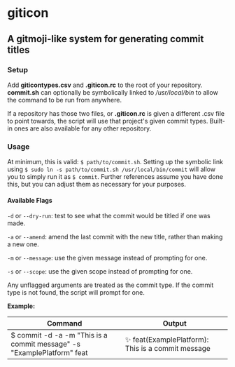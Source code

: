 # giticon

## A gitmoji-like system for generating commit titles

### Setup

Add **giticontypes.csv** and **.giticon.rc** to the root of your repository. **commit.sh** can optionally be symbolically linked to */usr/local/bin* to allow the command to be run from anywhere.

If a repository has those two files, or **.giticon.rc** is given a different .csv file to point towards, the script will use that project's given commit types. Built-in ones are also available for any other repository.

### Usage

At minimum, this is valid: `$ path/to/commit.sh`. Setting up the symbolic link using `$ sudo ln -s path/to/commit.sh /usr/local/bin/commit` will allow you to simply run it as `$ commit`. Further references assume you have done this, but you can adjust them as necessary for your purposes.

#### Available Flags

`-d` or `--dry-run`: test to see what the commit would be titled if one was made.

`-a` or `--amend`: amend the last commit with the new title, rather than making a new one.

`-m` or `--message`: use the given message instead of prompting for one.

`-s` or `--scope`: use the given scope instead of prompting for one.

Any unflagged arguments are treated as the commit type. If the commit type is not found, the script will prompt for one.

**Example:**

| Command                                                      | Output                                            |
| ------------------------------------------------------------ | ------------------------------------------------- |
| $ commit -d -a -m "This is a commit message" -s "ExamplePlatform" feat | ✨ feat(ExamplePlatform): This is a commit message |
